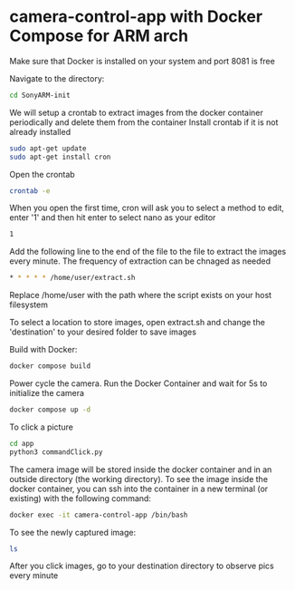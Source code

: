 # camera-control-app with Docker Compose for ARM arch

Make sure that Docker is installed on your system and port 8081 is free

Navigate to the directory:
```sh
cd SonyARM-init
```

We will setup a crontab to extract images from the docker container periodically and delete them from the container
Install crontab if it is not already installed
```sh
sudo apt-get update
sudo apt-get install cron
```

Open the crontab 
```sh
crontab -e
```

When you open the first time, cron will ask you to select a method to edit, enter '1' and then hit enter to select nano as your editor
```sh
1
```
Add the following line to the end of the file to the file to extract the images every minute. The frequency of extraction can be chnaged as needed
```sh
* * * * * /home/user/extract.sh
```

Replace /home/user with the path where the script exists on your host filesystem

To select a location to store images, open extract.sh and change the 'destination' to your desired folder to save images


Build with Docker:
```sh
docker compose build
```

Power cycle the camera. Run the Docker Container and wait for 5s to initialize the camera 
```sh
docker compose up -d
```
To click a picture
```sh
cd app
python3 commandClick.py
```
The camera image will be stored inside the docker container and in an outside directory (the working directory). To see the image inside the docker container, you can ssh into the container in a new terminal (or existing) with the following command:
```sh
docker exec -it camera-control-app /bin/bash
```

To see the newly captured image:
```sh
ls
```

After you click images, go to your destination directory to observe pics every minute
